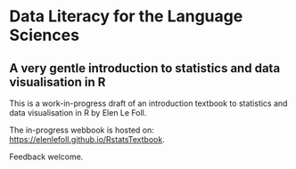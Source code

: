 # Data Literacy for the Language Sciences
## A very gentle introduction to statistics and data visualisation in R

This is a work-in-progress draft of an introduction textbook to statistics and data visualisation in R by Elen Le Foll.

The in-progress webbook is hosted on: https://elenlefoll.github.io/RstatsTextbook.

Feedback welcome.
